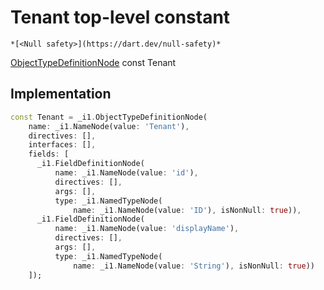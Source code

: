 


# Tenant top-level constant






    *[<Null safety>](https://dart.dev/null-safety)*


[ObjectTypeDefinitionNode](https://pub.dev/documentation/gql/0.13.0/ast/ObjectTypeDefinitionNode-class.html) const Tenant
  







## Implementation

```dart
const Tenant = _i1.ObjectTypeDefinitionNode(
    name: _i1.NameNode(value: 'Tenant'),
    directives: [],
    interfaces: [],
    fields: [
      _i1.FieldDefinitionNode(
          name: _i1.NameNode(value: 'id'),
          directives: [],
          args: [],
          type: _i1.NamedTypeNode(
              name: _i1.NameNode(value: 'ID'), isNonNull: true)),
      _i1.FieldDefinitionNode(
          name: _i1.NameNode(value: 'displayName'),
          directives: [],
          args: [],
          type: _i1.NamedTypeNode(
              name: _i1.NameNode(value: 'String'), isNonNull: true))
    ]);
```








